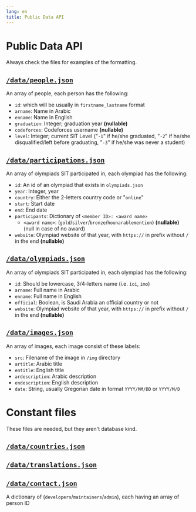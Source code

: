 ```yaml
---
lang: en
title: Public Data API
---
```

# Public Data API

Always check the files for examples of the formatting.

## [`/data/people.json`](/data/people.json)
An array of people, each person has the following:
- `id`: which will be usually in `firstname_lastname` format
- `arname`: Name in Arabic
- `enname`: Name in English 
- `graduation`: Integer; graduation year **(nullable)**
- `codeforces`: Codeforces username **(nullable)**
- `level`: Integer; current SIT Level ("`-1`" if he/she graduated, "`-2`" if he/she disqualified/left before graduating, "`-3`" if he/she was never a student)

## [`/data/participations.json`](/data/participations.json)
An array of olympiads SIT participated in, each olympiad has the following:
- `id`: An id of an olympiad that exists in `olympiads.json`
- `year`: Integer, year
- `country`: Either the 2-letters country code or "`online`"
- `start`: Start date
- `end`: End date
- `participants`: Dictionary of `<member ID>: <award name>`
    - `<award name>`: (`gold`/`silver`/`bronze`/`hounarablemention`) **(nullable)** (null in case of no award)
- `website`: Olympiad website of that year, with `https://` in prefix without `/` in the end **(nullable)**

## [`/data/olympiads.json`](/data/olympiads.json)
An array of olympiads SIT participated in, each olympiad has the following:
- `id`: Should be lowercase, 3/4-letters name (i.e. `ioi`, `imo`)
- `arname`: Full name in Arabic
- `enname`: Full name in English 
- `official`: Boolean, is Saudi Arabia an official country or not
- `website`: Olympiad website of that year, with `https://` in prefix without `/` in the end **(nullable)**

## [`/data/images.json`](/data/images.json)
An array of images, each image consist of these labels:
- `src`: Filename of the image in `/img` directory
- `artitle`: Arabic title
- `entitle`: English title
- `ardescription`: Arabic description
- `endescription`: English description
- `date`: String, usually Gregorian date in format `YYYY/MM/DD` or `YYYY/M/D`


# Constant files
These files are needed, but they aren't database kind.
## [`/data/countries.json`](/data/countries.json)
## [`/data/translations.json`](/data/translations.json)

## [`/data/contact.json`](/data/contact.json)
A dictionary of (`developers`/`maintainers`/`admin`), each having an array of person ID
